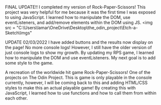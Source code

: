 FINAL UPDATE!!
I completed my version of Rock-Paper-Scissors! This project was very helpful for me because it was the first time I was exposed to using JavaScript. I learned how to manipulate the DOM, use eventListeners, and add/remove elements within the DOM using JS.
<img src = "C:\Users\lamar\OneDrive\Desktop\the_odin_project\Etch-a-Sketch\Imgs"

UPDATE 02/03/2022
I have added buttons and the results now display on the page! No more console logs! However, I still have the older version of just console logs to show my growth.
By updating my RPS game, I learned how to manipulate the DOM and use eventListeners. My next goal is to add some style to the game. 
     
A recreation of the worldwide hit game Rock-Paper-Scissors! One of the projects on The Odin Project.
This is game is only playable in the console currently, however, I will be coming back to this and adding HTML/CSS styles to make this an actual playable game!
By creating this with JavaScript, I learned how to use functions and how to call them from within each other.
